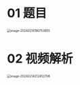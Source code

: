 # 01 题目

<img src="https://cvp.oss-cn-shanghai.aliyuncs.com/picgo/202402141907946.png" alt="image-20240214190753855" style="zoom:50%;" />



# 02 视频解析

<img src="https://cvp.oss-cn-shanghai.aliyuncs.com/picgo/202402142124028.png" alt="image-20240214212452706" style="zoom:50%;" />